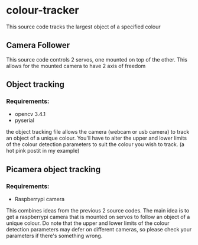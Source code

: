 # colour-tracker

This source code tracks the largest object of a specified colour

## Camera Follower
This source code controls 2 servos, one mounted on top of the other. This allows for the mounted camera to have 2 axis of freedom

## Object tracking
### Requirements:
* opencv 3.4.1
* pyserial

the object tracking file allows the camera (webcam or usb camera) to track an object of a unique colour. You'll have to alter the upper and lower limits of the colour detection parameters to suit the colour you wish to track. (a hot pink postit in my example)

## Picamera object tracking
### Requirements:
* Raspberrypi camera

This combines ideas from the previous 2 source codes. The main idea is to get a raspberrypi camera that is mounted on servos to follow an object of a unique colour. Do note that the upper and lower limits of the colour detection parameters may defer on different cameras, so please check your parameters if there's something wrong.
